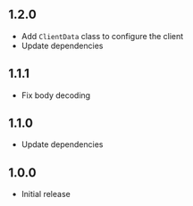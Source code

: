 ## 1.2.0

- Add `ClientData` class to configure the client
- Update dependencies

## 1.1.1

- Fix body decoding

## 1.1.0

- Update dependencies

## 1.0.0

- Initial release